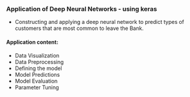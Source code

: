 ### Application of Deep Neural Networks - using keras 

- Constructing and applying a deep neural network to predict types of customers that are most common to leave the Bank.

#### Application content:
- Data Visualization 
- Data Preprocessing
- Defining the model 
- Model Predictions 
- Model Evaluation 
- Parameter  Tuning 


